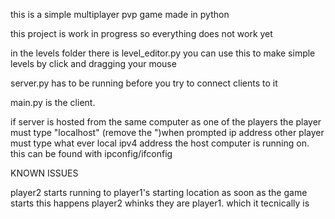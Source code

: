 this is a simple multiplayer pvp game made in python

this project is work in progress so everything does not work yet


in the levels folder there is level_editor.py
you can use this to make simple levels by click and dragging your mouse



server.py has to be running before you try to connect clients to it


main.py is the client. 



if server is hosted from the same computer as one of the players the player must type "localhost" (remove the ")when prompted ip address
other player must type what ever local ipv4 address the host computer is running on. this can be found with ipconfig/ifconfig









KNOWN ISSUES

player2 starts running to player1's starting location as soon as the game starts
this happens player2 whinks they are player1. which it tecnically is


